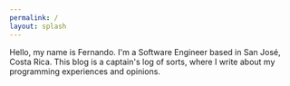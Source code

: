 ```yaml
---
permalink: /
layout: splash
---
```


<main class="page-content splash" aria-label="Content">
  <div class="container text-left">
    <p>
      Hello, my name is Fernando. I'm a Software Engineer based in San José, Costa Rica.
      This blog is a captain's log of sorts, where I write about my programming experiences
      and opinions.
    </p>
  </div>
</main>

